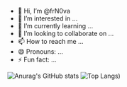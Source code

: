 - 👋 Hi, I’m @frN0va
- 👀 I’m interested in ...
- 🌱 I’m currently learning ...
- 💞️ I’m looking to collaborate on ...
- 📫 How to reach me ...
- 😄 Pronouns: ...
- ⚡ Fun fact: ...

<!---
frN0va/frN0va is a ✨ special ✨ repository because its `README.md` (this file) appears on your GitHub profile.
You can click the Preview link to take a look at your changes.
--->

![Anurag's GitHub stats](https://github-readme-stats.vercel.app/api?username=frN0va&theme=aura&show_icons=true) 
![Top Langs](https://github-readme-stats.vercel.app/api/top-langs/?username=frN0va&layout=compact&theme=aura&show_icons=true))
